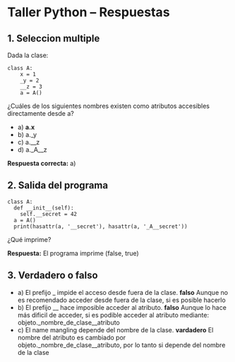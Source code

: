 # Taller Python – Respuestas
## 1. Seleccion multiple

Dada la clase:
```
class A:
    x = 1
    _y = 2
    __z = 3
    a = A()
```
¿Cuáles de los siguientes nombres existen como atributos accesibles directamente desde
a?
  - a) **a.x**
  - b) a._y
  - c) a.__z
  - d) a._A__z
    
  **Respuesta correcta:** a)

## 2. Salida del programa

```
class A:
  def __init__(self):
    self.__secret = 42
  a = A()
  print(hasattr(a, '__secret'), hasattr(a, '_A__secret'))
```
¿Qué imprime?

**Respuesta:** El programa imprime (false, true)

## 3. Verdadero o falso
  - a) El prefijo _ impide el acceso desde fuera de la clase. **falso** Aunque no es recomendado acceder desde fuera de la clase, si es posible hacerlo
  - b) El prefijo __ hace imposible acceder al atributo. **falso** Aunque lo hace más dificil de acceder, si es podible acceder al atributo mediante: objeto._nombre_de_clase__atributo 
  - c) El name mangling depende del nombre de la clase. **vardadero** El nombre del atributo es cambiado por objeto._nombre_de_clase__atributo, por lo tanto si depende del nombre de la clase


  
